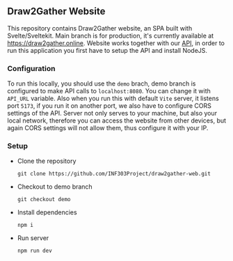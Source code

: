 ## Draw2Gather Website

This repository contains Draw2Gather website, an SPA built with Svelte/Sveltekit. Main branch is for production, it's currently available at https://draw2gather.online. Website works together with our [API](https://github.com/INF303Project/draw2gather), in order to run this application you first have to setup the API and install NodeJS.

### Configuration

To run this locally, you should use the `demo` brach, demo branch is configured to make API calls to `localhost:8080`. You can change it with `API_URL` variable. Also when you run this with default `Vite` server, it listens port `5173`, if you run it on another port, we also have to configure CORS settings of the API. Server not only serves to your machine, but also your local network, therefore you can access the website from other devices, but again CORS settings will not allow them, thus configure it with your IP.

### Setup

- Clone the repository
    ```
    git clone https://github.com/INF303Project/draw2gather-web.git
    ```

- Checkout to demo branch
    ```
    git checkout demo
    ```

- Install dependencies
    ```
    npm i
    ```

- Run server
    ```
    npm run dev
    ```
